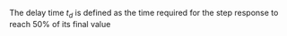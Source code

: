 The delay time $t_{d}$ is defined as the time required for the step response to reach 50% of its final value

